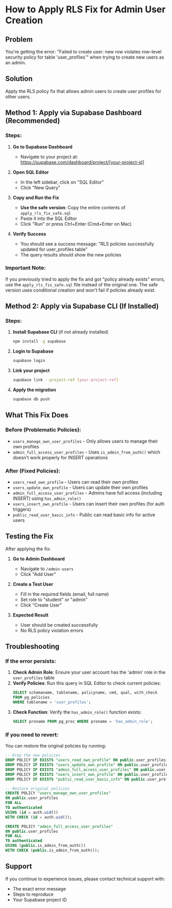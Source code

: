 # How to Apply RLS Fix for Admin User Creation

## Problem
You're getting the error: "Failed to create user: new row violates row-level security policy for table 'user_profiles'" when trying to create new users as an admin.

## Solution
Apply the RLS policy fix that allows admin users to create user profiles for other users.

## Method 1: Apply via Supabase Dashboard (Recommended)

### Steps:
1. **Go to Supabase Dashboard**
   - Navigate to your project at: https://supabase.com/dashboard/project/[your-project-id]

2. **Open SQL Editor**
   - In the left sidebar, click on "SQL Editor"
   - Click "New Query"

3. **Copy and Run the Fix**
   - **Use the safe version**: Copy the entire contents of `apply_rls_fix_safe.sql`
   - Paste it into the SQL Editor
   - Click "Run" or press Ctrl+Enter (Cmd+Enter on Mac)

4. **Verify Success**
   - You should see a success message: "RLS policies successfully updated for user_profiles table"
   - The query results should show the new policies

### Important Note:
If you previously tried to apply the fix and got "policy already exists" errors, use the `apply_rls_fix_safe.sql` file instead of the original one. The safe version uses conditional creation and won't fail if policies already exist.

## Method 2: Apply via Supabase CLI (If Installed)

### Steps:
1. **Install Supabase CLI** (if not already installed)
   ```bash
   npm install -g supabase
   ```

2. **Login to Supabase**
   ```bash
   supabase login
   ```

3. **Link your project**
   ```bash
   supabase link --project-ref [your-project-ref]
   ```

4. **Apply the migration**
   ```bash
   supabase db push
   ```

## What This Fix Does

### Before (Problematic Policies):
- `users_manage_own_user_profiles` - Only allows users to manage their own profiles
- `admin_full_access_user_profiles` - Uses `is_admin_from_auth()` which doesn't work properly for INSERT operations

### After (Fixed Policies):
- `users_read_own_profile` - Users can read their own profiles
- `users_update_own_profile` - Users can update their own profiles  
- `admin_full_access_user_profiles` - Admins have full access (including INSERT) using `has_admin_role()`
- `users_insert_own_profile` - Users can insert their own profiles (for auth triggers)
- `public_read_user_basic_info` - Public can read basic info for active users

## Testing the Fix

After applying the fix:

1. **Go to Admin Dashboard**
   - Navigate to `/admin-users`
   - Click "Add User"

2. **Create a Test User**
   - Fill in the required fields (email, full name)
   - Set role to "student" or "admin"
   - Click "Create User"

3. **Expected Result**
   - User should be created successfully
   - No RLS policy violation errors

## Troubleshooting

### If the error persists:
1. **Check Admin Role**: Ensure your user account has the 'admin' role in the `user_profiles` table
2. **Verify Policies**: Run this query in SQL Editor to check current policies:
   ```sql
   SELECT schemaname, tablename, policyname, cmd, qual, with_check 
   FROM pg_policies 
   WHERE tablename = 'user_profiles';
   ```
3. **Check Function**: Verify the `has_admin_role()` function exists:
   ```sql
   SELECT proname FROM pg_proc WHERE proname = 'has_admin_role';
   ```

### If you need to revert:
You can restore the original policies by running:
```sql
-- Drop the new policies
DROP POLICY IF EXISTS "users_read_own_profile" ON public.user_profiles;
DROP POLICY IF EXISTS "users_update_own_profile" ON public.user_profiles;
DROP POLICY IF EXISTS "admin_full_access_user_profiles" ON public.user_profiles;
DROP POLICY IF EXISTS "users_insert_own_profile" ON public.user_profiles;
DROP POLICY IF EXISTS "public_read_user_basic_info" ON public.user_profiles;

-- Restore original policies
CREATE POLICY "users_manage_own_user_profiles"
ON public.user_profiles
FOR ALL
TO authenticated
USING (id = auth.uid())
WITH CHECK (id = auth.uid());

CREATE POLICY "admin_full_access_user_profiles"
ON public.user_profiles
FOR ALL
TO authenticated
USING (public.is_admin_from_auth())
WITH CHECK (public.is_admin_from_auth());
```

## Support
If you continue to experience issues, please contact technical support with:
- The exact error message
- Steps to reproduce
- Your Supabase project ID
